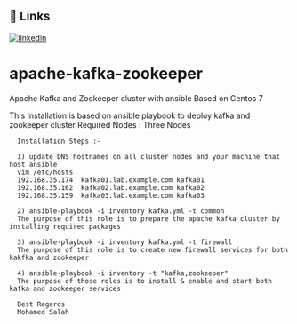 ## 🔗 Links
[![linkedin](https://img.shields.io/badge/linkedin-0A66C2?style=for-the-badge&logo=linkedin&logoColor=white)](https://www.linkedin.com//in/mosalah90/)

# apache-kafka-zookeeper
Apache Kafka and Zookeeper cluster with ansible Based on Centos 7

This Installation is based on ansible playbook to deploy kafka and zookeeper cluster
Required Nodes : Three Nodes


      Installation Steps :-

      1) update DNS hostnames on all cluster nodes and your machine that host ansible
      vim /etc/hosts
      192.168.35.174  kafka01.lab.example.com kafka01
      192.168.35.162  kafka02.lab.example.com kafka02
      192.168.35.159  kafka03.lab.example.com kafka03

      2) ansible-playbook -i inventory kafka.yml -t common       
      The purpose of this role is to prepare the apache kafka cluster by installing required packages

      3) ansible-playbook -i inventory kafka.yml -t firewall
      The purpose of this role is to create new firewall services for both kakfka and zookeeper

      4) ansible-playbook -i inventory -t "kafka,zookeeper"
      The purpose of those roles is to install & enable and start both kafka and zookeeper services

      Best Regards
      Mohamed Salah
